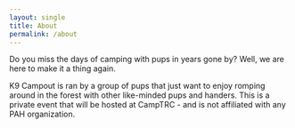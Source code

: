 ```yaml
---
layout: single
title: About
permalink: /about
---
```


Do you miss the days of camping with pups in years gone by? Well, we are here to make it a thing again.

K9 Campout is ran by a group of pups that just want to enjoy romping around in the forest with other like-minded pups and handers. This is a private event that will be hosted at CampTRC - and is not affiliated with any PAH organization.